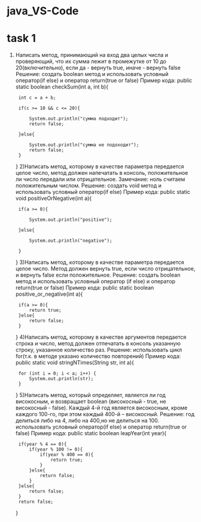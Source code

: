# java_VS-Code
# task 1
1) Написать метод, принимающий на вход два целых числа и проверяющий, что их сумма лежит в промежутке от 10 до 20(включительно),
если да - вернуть true, иначе - вернуть false
Решение: создать boolean метод и использовать условный оператор(if else) и оператор return(true or false)
Пример кода:
public static boolean checkSum(int a, int b){

        int c = a + b;

        if(c >= 10 && c <= 20){
            
            System.out.println("сумма подходит");
            return false;

        }else{
            
            System.out.println("сумма не подоходит");
            return false;
        }

    }
2)Написать метод, которому в качестве параметра передается целое число, метод должен напечатать в консоль, положительное ли число передали или отрицательное. 
Замечание: ноль считаем положительным числом.
Решение: создать void метод и использовать условный оператор(if else)
Пример кода:
public static void positiveOrNegative(int a){

        if(a >= 0){
        
            System.out.println("positive");
            
        }else{
        
            System.out.println("negative");
            
        }

    }
3)Написать метод, которому в качестве параметра передается целое число. Метод должен вернуть true, если число отрицательное, и вернуть false если положительное.
Решение: создать boolean метод и использовать условный оператор (if else) и оператор return(true or false)
Пример кода:
public static boolean positive_or_negative(int a){

        if(a >= 0){
            return true;
        }else{
            return false;
        }

    }
4)Написать метод, которому в качестве аргументов передается строка и число, метод должен отпечатать в консоль указанную строку, указанное количество раз.
Решение: использовать цикл for(т.к. в методе указано количество повторений)
Пример кода:
public static void stringNTimes(String str, int a){

        for (int i = 0; i < a; i++) {
            System.out.println(str);
        }
    }
5)Написать метод, который определяет, является ли год високосным, и возвращает boolean (високосный - true, не високосный - false). 
Каждый 4-й год является високосным, кроме каждого 100-го, при этом каждый 400-й – високосный.
Решение: год делиться либо на 4, либо на 400,но не делиться на 100. использовать условный оператор(if else) и оператор return(true or false)
Пример кода:
public static boolean leapYear(int year){

        if(year % 4 == 0){
            if(year % 100 != 0){
                if(year % 400 == 0){
                    return true;
                }
            }else{
                return false;
            }
        }else{
            return false;
        }
        return false;
    }
